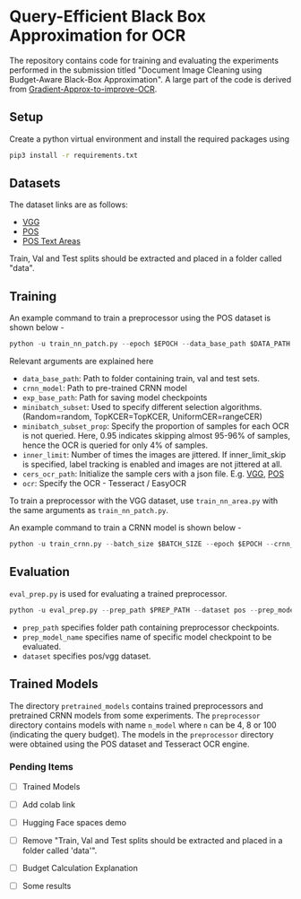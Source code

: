 # Query-Efficient Black Box Approximation for OCR

The repository contains code for training and evaluating the experiments performed in the submission titled "Document Image Cleaning using Budget-Aware Black-Box Approximation". A large part of the code is derived from [Gradient-Approx-to-improve-OCR](https://github.com/paarandika/Gradient-Approx-to-improve-OCR).

## Setup
Create a python virtual environment and install the required packages using
```bash
pip3 install -r requirements.txt
```

## Datasets
The dataset links are as follows:

* [VGG](https://drive.google.com/file/d/1_g5rdNMbwR4MUZORBLw4PUSHWoRqtE2r/view?usp=sharing)
* [POS](https://drive.google.com/file/d/1h4NI8h1FTYuIswbeUz_ICd_VTNfTlEPZ/view)
* [POS Text Areas](https://drive.google.com/file/d/1TL9Kda5l8rSyAt7NB7QblETmk5wSwhLC/view?usp=share_link)

Train, Val and Test splits should be extracted and placed in a folder called "data". 

## Training
An example command to train a preprocessor using the POS dataset is shown below - 

```python
python -u train_nn_patch.py --epoch $EPOCH --data_base_path $DATA_PATH --crnn_model  $CRNN_MODEL_PATH --exp_base_path $EXP_BASE_PATH  --minibatch_subset TopKCER --minibatch_subset_prop 0.95  --inner_limit 1 --inner_limit_skip --cers_ocr_path $CER_JSON_PATH --ocr $OCR
```
Relevant arguments are explained here

* `data_base_path`: Path to folder containing train, val and test sets. 
* `crnn_model`: Path to pre-trained CRNN model
* `exp_base_path`: Path for saving model checkpoints
* `minibatch_subset`: Used to specify different selection algorithms. (Random=random, TopKCER=TopKCER, UniformCER=rangeCER)
* `minibatch_subset_prop`: Specify the proportion of samples for each OCR is not queried. Here, 0.95 indicates skipping almost 95-96% of samples, hence the OCR is queried for only 4% of samples. 
* `inner_limit`: Number of times the images are jittered. If inner_limit_skip is specified, label tracking is enabled and images are not jittered at all.
* `cers_ocr_path`: Initialize the sample cers with a json file. E.g. [VGG](vgg_dataset_cers.json), [POS](pos_dataset_cers.json)
* `ocr`: Specify the OCR - Tesseract / EasyOCR

To train a preprocessor with the VGG dataset, use `train_nn_area.py` with the same arguments as `train_nn_patch.py`. 


An example command to train a CRNN model is shown below - 

```python
python -u train_crnn.py --batch_size $BATCH_SIZE --epoch $EPOCH --crnn_model_path $CRNN_MODEL_PATH --dataset vgg --data_base_path $DATA_PATH --ocr EasyOCR
```

## Evaluation

`eval_prep.py` is used for evaluating a trained preprocessor. 
```python
python -u eval_prep.py --prep_path $PREP_PATH --dataset pos --prep_model_name $PREP_MODEL_NAME --data_base_path $DATA_PATH --ocr EasyOCR
```

* `prep_path` specifies folder path containing preprocessor checkpoints. 
* `prep_model_name` specifies name of specific model checkpoint to be evaluated. 
* `dataset` specifies pos/vgg dataset. 


## Trained Models
The directory `pretrained_models` contains trained preprocessors and pretrained CRNN models from some experiments. The `preprocessor` directory contains models with name `n_model` where `n` can be 4, 8 or 100 (indicating the query budget). The models in the `preprocessor` directory were obtained using the POS dataset and Tesseract OCR engine. 

### Pending Items

 - [ ] Trained Models
 - [ ] Add colab link
 - [ ] Hugging Face spaces demo
 - [ ] Remove "Train, Val and Test splits should be extracted and placed in a folder called 'data'".
 - [ ] Budget Calculation Explanation
 - [ ] Some results


